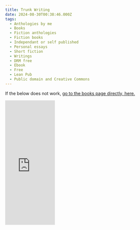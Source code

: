 ```yaml
---
title: Trunk Writing
date: 2024-08-30T00:38:46.000Z
tags:
  - Anthologies by me
  - Books
  - Fiction anthologies
  - Fiction books
  - Independant or self published
  - Personal essays
  - Short fiction
  - Writings
  - DRM free
  - Ebook
  - Free
  - Lean Pub
  - Public domain and Creative Commons
---
```


If the below does not work, [go to the books page directly, here.](https://leanpub.com/trunkwriting)

<iframe loading="lazy" width="160" height="400" src="https://leanpub.com/trunkwriting/embed" frameborder="0" allowtransparency="true"></iframe>
